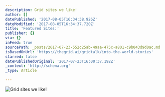 ```yaml
---
description: Grid sites we like!
author: []
datePublished: '2017-08-05T16:34:38.926Z'
dateModified: '2017-08-05T16:34:37.720Z'
title: 'Featured Sites:'
publisher: {}
via: {}
inFeed: true
sourcePath: _posts/2017-07-23-552c25ab-49aa-475c-a801-c9b043d9d0ac.md
isBasedOnUrl: 'https://thegrid.ai/gridtalk/into-the-world-stories'
starred: false
datePublishedOriginal: '2017-07-23T16:00:37.192Z'
_context: 'http://schema.org'
_type: Article

---
```

![Grid sites we like!](https://the-grid-user-content.s3-us-west-2.amazonaws.com/7962c29a-1c86-4c97-b6da-ff16fe5ffcc6.png)